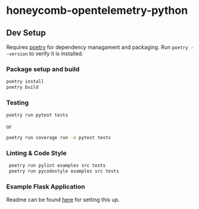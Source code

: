 # honeycomb-opentelemetry-python

## Dev Setup
Requires [poetry](https://python-poetry.org/docs/) for dependency managament and packaging. 
Run `poetry --version` to verify it is installed.

### Package setup and build
```bash
poetry install
poetry build
```

### Testing
```bash
poetry run pytest tests
```

or 

```bash
poetry run coverage run -m pytest tests
```

### Linting & Code Style
```bash
 poetry run pylint examples src tests
 poetry run pycodestyle examples src tests  
 ```

 ### Example Flask Application
 Readme can be found [here](examples/hello-world-flask/README) for setting this up.
